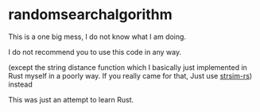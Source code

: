 # randomsearchalgorithm
<p>This is a one big mess, I do not know what I am doing.</p>
<p>I do not recommend you to use this code in any way.</p>
<p>(except the string distance function which I basically just implemented in Rust myself in a poorly way. If you really came for that, Just use <a href="https://github.com/dguo/strsim-rs">strsim-rs</a>) instead</p>
<p>This was just an attempt to learn Rust.</p>
